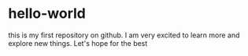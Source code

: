 # hello-world
this is my first repository on github. I am very excited to learn more and explore new things. Let's hope for the best
